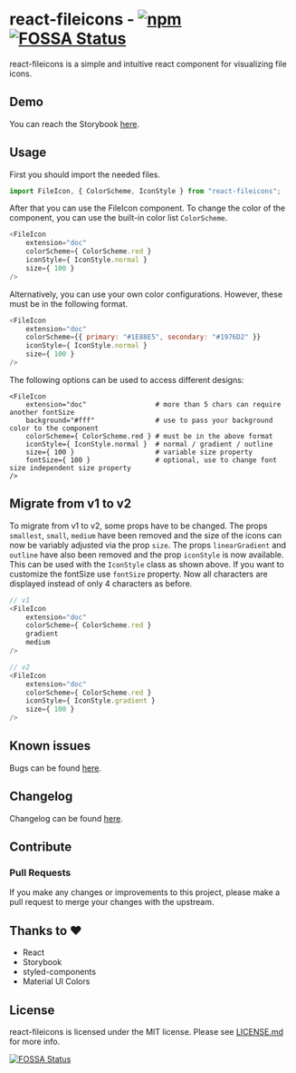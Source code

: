 # react-fileicons - [![npm](https://img.shields.io/npm/v/react-fileicons.svg?color=%2345bf17&style=popout)](https://www.npmjs.com/package/react-fileicons) [![FOSSA Status](https://app.fossa.io/api/projects/git%2Bgithub.com%2Ftomxpcvx%2Freact-fileicons.svg?type=shield)](https://app.fossa.io/projects/git%2Bgithub.com%2Ftomxpcvx%2Freact-fileicons?ref=badge_shield)

react-fileicons is a simple and intuitive react component for visualizing file icons.

## Demo

You can reach the Storybook [here](https://ghp.pietsch.earth/react-fileicons/).

## Usage

First you should import the needed files.

```javascript
import FileIcon, { ColorScheme, IconStyle } from "react-fileicons";
```

After that you can use the FileIcon component.
To change the color of the component, you can use the built-in color list `ColorScheme`.

```javascript
<FileIcon
    extension="doc"
    colorScheme={ ColorScheme.red }
    iconStyle={ IconStyle.normal }
    size={ 100 }
/>
```

Alternatively, you can use your own color configurations. However, these must be in the following format.

```javascript
<FileIcon
    extension="doc"
    colorScheme={{ primary: "#1E88E5", secondary: "#1976D2" }}
    iconStyle={ IconStyle.normal }
    size={ 100 }
/>
```

The following options can be used to access different designs:

```text
<FileIcon
    extension="doc"                 # more than 5 chars can require another fontSize
    background="#fff"               # use to pass your background color to the component
    colorScheme={ ColorScheme.red } # must be in the above format
    iconStyle={ IconStyle.normal }  # normal / gradient / outline
    size={ 100 }                    # variable size property
    fontSize={ 100 }                # optional, use to change font size independent size property
/>
```

## Migrate from v1 to v2

To migrate from v1 to v2, some props have to be changed.
The props ``smallest``, ``small``, ``medium`` have been removed and the size of the icons can now be variably adjusted via the prop ``size``. The props ``linearGradient`` and ``outline`` have also been removed and the prop ``iconStyle`` is now available. This can be used with the ``IconStyle`` class as shown above. If you want to customize the fontSize use ``fontSize`` property. Now all characters are displayed instead of only 4 characters as before.

```javascript
// v1
<FileIcon
    extension="doc"
    colorScheme={ ColorScheme.red }
    gradient
    medium
/>

// v2
<FileIcon
    extension="doc"
    colorScheme={ ColorScheme.red }
    iconStyle={ IconStyle.gradient }
    size={ 100 }
/>
```

## Known issues

Bugs can be found [here](https://github.com/tomxpcvx/react-fileicons/labels/bug).

## Changelog

Changelog can be found [here](https://github.com/tomxpcvx/react-fileicons/blob/main/CHANGELOG.md).

## Contribute

### Pull Requests

If you make any changes or improvements to this project, please make a pull request to merge your changes with the upstream.

## Thanks to ❤

- React
- Storybook
- styled-components
- Material UI Colors

## License

react-fileicons is licensed under the MIT license. Please see [LICENSE.md](https://github.com/tomxpcvx/react-fileicons/blob/main/LICENSE.md) for more info.

[![FOSSA Status](https://app.fossa.io/api/projects/git%2Bgithub.com%2Ftomxpcvx%2Freact-fileicons.svg?type=large)](https://app.fossa.io/projects/git%2Bgithub.com%2Ftomxpcvx%2Freact-fileicons?ref=badge_large)
